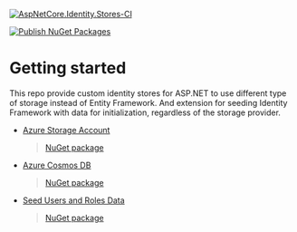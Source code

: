 [![AspNetCore.Identity.Stores-CI](https://github.com/faresamr/AspNetCore.Identity.Stores/actions/workflows/AspNetCore.Identity.Stores-CI.yml/badge.svg)](https://github.com/faresamr/AspNetCore.Identity.Stores/actions/workflows/AspNetCore.Identity.Stores-CI.yml)

[![Publish NuGet Packages](https://github.com/faresamr/AspNetCore.Identity.Stores/actions/workflows/AspNetCore.Identity.Stores-publish.yml/badge.svg)](https://github.com/faresamr/AspNetCore.Identity.Stores/actions/workflows/AspNetCore.Identity.Stores-publish.yml)

# Getting started
This repo provide custom identity stores for ASP.NET to use different type of storage instead of Entity Framework. And extension for seeding Identity Framework with data for initialization, regardless of the storage provider. 
- [Azure Storage Account](https://github.com/faresamr/AspNetCore.Identity.Stores/tree/main/docs/AzureStorageAccount.md)
    > [NuGet package](https://www.nuget.org/packages/AspNetCore.Identity.Stores.AzureStorageAccount/)
- [Azure Cosmos DB](https://github.com/faresamr/AspNetCore.Identity.Stores/tree/main/docs/AzureCosmosDB.md)
    > [NuGet package](https://www.nuget.org/packages/AspNetCore.Identity.Stores.AzureCosmosDB/)
- [Seed Users and Roles Data](https://github.com/faresamr/AspNetCore.Identity.Stores/tree/main/docs/SeedUsersAndRolesData.md)
    > [NuGet package](https://www.nuget.org/packages/AspNetCore.Identity.Stores/)